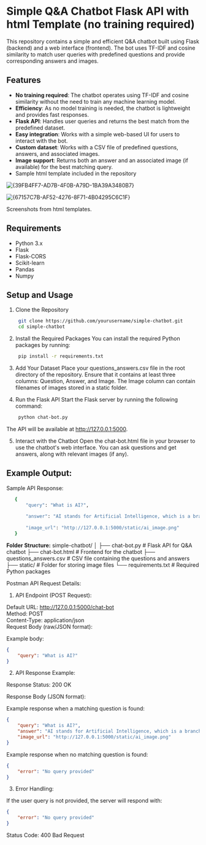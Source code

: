 # Simple Q&A Chatbot Flask API with html Template (no training required)

This repository contains a simple and efficient Q&A chatbot built using Flask (backend) and a web interface (frontend). The bot uses TF-IDF and cosine similarity to match user queries with predefined questions and provide corresponding answers and images.

## Features

- **No training required**: The chatbot operates using TF-IDF and cosine similarity without the need to train any machine learning model.
- **Efficiency**: As no model training is needed, the chatbot is lightweight and provides fast responses.
- **Flask API**: Handles user queries and returns the best match from the predefined dataset.
- **Easy integration**: Works with a simple web-based UI for users to interact with the bot.
- **Custom dataset**: Works with a CSV file of predefined questions, answers, and associated images.
- **Image support**: Returns both an answer and an associated image (if available) for the best matching query.
- Sample html template included in the repository

![{39FB4FF7-AD7B-4F0B-A79D-1BA39A3480B7}](https://github.com/user-attachments/assets/2da6953d-4fac-4bc7-a490-840c97a5ae52)

![{67157C7B-AF52-4276-8F71-4B04295C6C1F}](https://github.com/user-attachments/assets/77c2f2f7-aa2a-4ff1-b462-1f5fad625e17)

Screenshots from html templates.

## Requirements

- Python 3.x
- Flask
- Flask-CORS
- Scikit-learn
- Pandas
- Numpy

## Setup and Usage

1. Clone the Repository

   ```bash
    git clone https://github.com/yourusername/simple-chatbot.git
    cd simple-chatbot

2. Install the Required Packages
You can install the required Python packages by running:

   ```bash
    pip install -r requirements.txt

3. Add Your Dataset
Place your questions_answers.csv file in the root directory of the repository. Ensure that it contains at least three columns: Question, Answer, and Image. The Image column can contain filenames of images stored in a static folder.

4. Run the Flask API
Start the Flask server by running the following command:

   ```bash
    python chat-bot.py

The API will be available at http://127.0.0.1:5000.

5. Interact with the Chatbot
Open the chat-bot.html file in your browser to use the chatbot's web interface. You can ask questions and get answers, along with relevant images (if any).

## Example Output:
Sample API Response:
   ```bash
      {
          "query": "What is AI?",
          
          "answer": "AI stands for Artificial Intelligence, which is a branch of computer science.",
          
          "image_url": "http://127.0.0.1:5000/static/ai_image.png"
      }
   ```

**Folder Structure:**
simple-chatbot/
│
├── chat-bot.py               # Flask API for Q&A chatbot
├── chat-bot.html             # Frontend for the chatbot
├── questions_answers.csv      # CSV file containing the questions and answers
├── static/                   # Folder for storing image files
└── requirements.txt           # Required Python packages

Postman API Request Details:
1. API Endpoint (POST Request):

Default URL: http://127.0.0.1:5000/chat-bot  
Method: POST  
Content-Type: application/json  
Request Body (raw/JSON format):

Example body:
```json
{
    "query": "What is AI?"
}
```

2. API Response Example:

Response Status: 200 OK

Response Body (JSON format):

Example response when a matching question is found:
```json
{
    "query": "What is AI?",
    "answer": "AI stands for Artificial Intelligence, which is a branch of computer science.",
    "image_url": "http://127.0.0.1:5000/static/ai_image.png"
}
```

Example response when no matching question is found:
```json
{
    "error": "No query provided"
}
```

3. Error Handling:

If the user query is not provided, the server will respond with:
```json
{
    "error": "No query provided"
}
```
Status Code: 400 Bad Request

